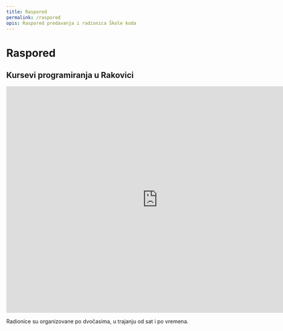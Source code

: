 ```yaml
---
title: Raspored
permalink: /raspored
opis: Raspored predavanja i radionica Škole koda
---
```


# Raspored

## Kursevi programiranja u Rakovici

<div class="overflow-x">
  <iframe src="https://calendar.google.com/calendar/embed?showTitle=0&amp;showPrint=0&amp;showTabs=0&amp;showCalendars=0&amp;showTz=0&amp;mode=WEEK&amp;height=600&amp;wkst=2&amp;hl=sr&amp;bgcolor=%23FFFFFF&amp;src=thbbcdoj7d8hd8jue553ukotdg%40group.calendar.google.com&amp;color=%235F6B02&amp;src=sr.rs%23holiday%40group.v.calendar.google.com&amp;color=%23125A12&amp;ctz=Europe%2FPrague" style="border-width:0" width="800" height="600" frameborder="0" scrolling="no"></iframe>
</div>

Radionice su organizovane po dvočasima, u trajanju od sat i po vremena.

<!-- ## Online kursevi -->

<!-- <div class="overflow-x">
  <iframe src="https://calendar.google.com/calendar/embed?showTitle=0&amp;showPrint=0&amp;showTabs=0&amp;showCalendars=0&amp;showTz=0&amp;mode=WEEK&amp;height=600&amp;wkst=2&amp;bgcolor=%23FFFFFF&amp;src=u03b0p0p4snk1752a3ra968rtg%40group.calendar.google.com&amp;color=%23865A5A&amp;ctz=Europe%2FPrague" style="border-width:0" width="800" height="600" frameborder="0" scrolling="no"></iframe>
</div> -->
